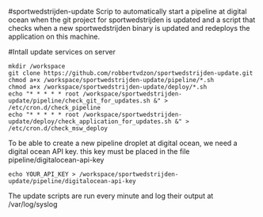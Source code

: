 #sportwedstrijden-update
Scrip to automatically start a pipeline at digital ocean when the git project for sportwedstrijden is updated and a script that checks when a new sportwedstrijden binary is updated and redeploys the application on this machine.

#Intall update services on server
```
mkdir /workspace
git clone https://github.com/robbertvdzon/sportwedstrijden-update.git
chmod a+x /workspace/sportwedstrijden-update/pipeline/*.sh
chmod a+x /workspace/sportwedstrijden-update/deploy/*.sh
echo "* * * * * root /workspace/sportwedstrijden-update/pipeline/check_git_for_updates.sh &" > /etc/cron.d/check_pipeline
echo "* * * * * root /workspace/sportwedstrijden-update/deploy/check_application_for_updates.sh &" > /etc/cron.d/check_msw_deploy
```

To be able to create a new pipeline droplet at digital ocean, we need a digital ocean API key.
this key must be placed in the file pipeline/digitalocean-api-key
```
echo YOUR_API_KEY > /workspace/sportwedstrijden-update/pipeline/digitalocean-api-key
```

The update scripts are run every minute and log their output at /var/log/syslog
